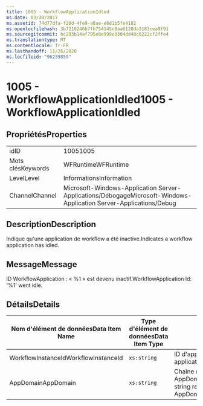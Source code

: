 ```yaml
---
title: 1005 - WorkflowApplicationIdled
ms.date: 03/30/2017
ms.assetid: 74d77dfa-f20d-4fe9-a6ae-e6d1b5fe4182
ms.openlocfilehash: 3b7210246b7fb754145c8aa6128da3183cea9f91
ms.sourcegitcommit: bc293b14af795e0e999e3304dd40c0222cf2ffe4
ms.translationtype: MT
ms.contentlocale: fr-FR
ms.lasthandoff: 11/26/2020
ms.locfileid: "96239859"
---
```

# <a name="1005---workflowapplicationidled"></a><span data-ttu-id="5f582-102">1005 - WorkflowApplicationIdled</span><span class="sxs-lookup"><span data-stu-id="5f582-102">1005 - WorkflowApplicationIdled</span></span>

## <a name="properties"></a><span data-ttu-id="5f582-103">Propriétés</span><span class="sxs-lookup"><span data-stu-id="5f582-103">Properties</span></span>  
  
|||  
|-|-|  
|<span data-ttu-id="5f582-104">id</span><span class="sxs-lookup"><span data-stu-id="5f582-104">ID</span></span>|<span data-ttu-id="5f582-105">1005</span><span class="sxs-lookup"><span data-stu-id="5f582-105">1005</span></span>|  
|<span data-ttu-id="5f582-106">Mots clés</span><span class="sxs-lookup"><span data-stu-id="5f582-106">Keywords</span></span>|<span data-ttu-id="5f582-107">WFRuntime</span><span class="sxs-lookup"><span data-stu-id="5f582-107">WFRuntime</span></span>|  
|<span data-ttu-id="5f582-108">Level</span><span class="sxs-lookup"><span data-stu-id="5f582-108">Level</span></span>|<span data-ttu-id="5f582-109">Informations</span><span class="sxs-lookup"><span data-stu-id="5f582-109">Information</span></span>|  
|<span data-ttu-id="5f582-110">Channel</span><span class="sxs-lookup"><span data-stu-id="5f582-110">Channel</span></span>|<span data-ttu-id="5f582-111">Microsoft-Windows-Application Server-Applications/Débogage</span><span class="sxs-lookup"><span data-stu-id="5f582-111">Microsoft-Windows-Application Server-Applications/Debug</span></span>|  
  
## <a name="description"></a><span data-ttu-id="5f582-112">Description</span><span class="sxs-lookup"><span data-stu-id="5f582-112">Description</span></span>  

 <span data-ttu-id="5f582-113">Indique qu'une application de workflow a été inactive.</span><span class="sxs-lookup"><span data-stu-id="5f582-113">Indicates a workflow application has idled.</span></span>  
  
## <a name="message"></a><span data-ttu-id="5f582-114">Message</span><span class="sxs-lookup"><span data-stu-id="5f582-114">Message</span></span>  

 <span data-ttu-id="5f582-115">ID WorkflowApplication : « %1 » est devenu inactif.</span><span class="sxs-lookup"><span data-stu-id="5f582-115">WorkflowApplication Id: '%1' went idle.</span></span>  
  
## <a name="details"></a><span data-ttu-id="5f582-116">Détails</span><span class="sxs-lookup"><span data-stu-id="5f582-116">Details</span></span>  
  
|<span data-ttu-id="5f582-117">Nom d'élément de données</span><span class="sxs-lookup"><span data-stu-id="5f582-117">Data Item Name</span></span>|<span data-ttu-id="5f582-118">Type d'élément de données</span><span class="sxs-lookup"><span data-stu-id="5f582-118">Data Item Type</span></span>|<span data-ttu-id="5f582-119">Description</span><span class="sxs-lookup"><span data-stu-id="5f582-119">Description</span></span>|  
|--------------------|--------------------|-----------------|  
|<span data-ttu-id="5f582-120">WorkflowInstanceId</span><span class="sxs-lookup"><span data-stu-id="5f582-120">WorkflowInstanceId</span></span>|`xs:string`|<span data-ttu-id="5f582-121">ID d'application de flux de travail</span><span class="sxs-lookup"><span data-stu-id="5f582-121">The workflow application id</span></span>|  
|<span data-ttu-id="5f582-122">AppDomain</span><span class="sxs-lookup"><span data-stu-id="5f582-122">AppDomain</span></span>|`xs:string`|<span data-ttu-id="5f582-123">Chaîne retournée par AppDomain.CurrentDomain.FriendlyName.</span><span class="sxs-lookup"><span data-stu-id="5f582-123">The string returned by AppDomain.CurrentDomain.FriendlyName.</span></span>|
